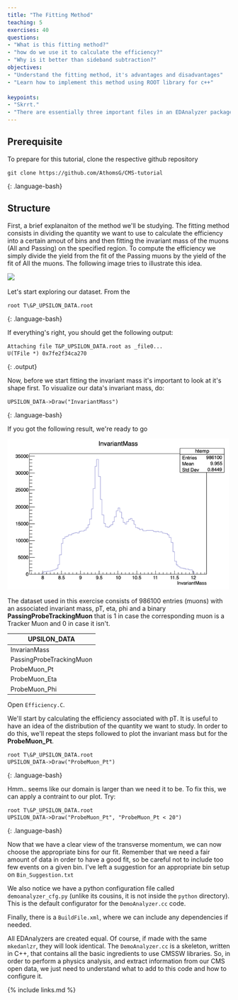 ```yaml
---
title: "The Fitting Method"
teaching: 5
exercises: 40
questions:
- "What is this fitting method?"
- "how do we use it to calculate the efficiency?"
- "Why is it better than sideband subtraction?"
objectives:
- "Understand the fitting method, it's advantages and disadvantages"
- "Learn how to implement this method using ROOT library for c++"

keypoints:
- "Skrrt."
- "There are essentially three important files in an EDAnalyzer package, the source code in c++, the python config file and a Buildfile for tracking dependencies."
---
```

## Prerequisite

To prepare for this tutorial, clone the respective github repository

~~~
git clone https://github.com/AthomsG/CMS-tutorial
~~~
{: .language-bash}

## Structure

First, a brief explanaiton of the method we'll be studying.
The fitting method consists in dividing the quantity we want to use to calculate the efficiency into a certain amout of bins and then fitting the invariant mass of the muons (All and Passing) on the specified region. 
To compute the efficiency we simply divide the yield from the fit of the Passing muons by the yield of the fit of All the muons. The following image tries to illustrate this idea.

<img width="500px" src="../fig/esquema.png">


Let's start exploring our dataset. From the

~~~
root T\&P_UPSILON_DATA.root
~~~
{: .language-bash}

If everything's right, you should get the following output:
~~~
Attaching file T&P_UPSILON_DATA.root as _file0...
U(TFile *) 0x7fe2f34ca270
~~~
{: .output}

Now, before we start fitting the invariant mass it's important to look at it's shape first. To visualize our data's invariant mass, do:

~~~
UPSILON_DATA->Draw("InvariantMass")
~~~
{: .language-bash}

If you got the following result, we're ready to go

<img width="500px" src="../fig/output.png">

The dataset used in this exercise consists of 986100 entries (muons) with an associated invariant mass, pT, eta, phi and a binary **PassingProbeTrackingMuon** that is 1 in case the corresponding muon is a Tracker Muon and 0 in case it isn't.

| UPSILON_DATA |
 ------------- |
| InvarianMass |
| PassingProbeTrackingMuon | 
| ProbeMuon_Pt |
| ProbeMuon_Eta |
| ProbeMuon_Phi|

Open `Efficiency.C`.

We'll start by calculating the efficiency associated with pT.
It is useful to have an idea of the distribution of the quantity we want to study. In order to do this, we'll repeat the steps followed to plot the invariant mass but for the **ProbeMuon_Pt**.

~~~
root T\&P_UPSILON_DATA.root
UPSILON_DATA->Draw("ProbeMuon_Pt")
~~~
{: .language-bash}

Hmm.. seems like our domain is larger than we need it to be. To fix this, we can apply a contraint to our plot. Try:

~~~
root T\&P_UPSILON_DATA.root
UPSILON_DATA->Draw("ProbeMuon_Pt", "ProbeMuon_Pt < 20")
~~~
{: .language-bash}

Now that we have a clear view of the transverse momentum, we can now choose the appropriate bins for our fit. Remember that we need a fair amount of data in order to have a good fit, so be careful not to include too few events on a given bin. I've left a suggestion for an appropriate bin setup on `Bin_Suggestion.txt`



We also notice we have a python configuration file called `demoanalyzer_cfg.py` (unlike its cousins, it is not inside the `python` directory).  This is the default configurator for the `DemoAnalyzer.cc` code.

Finally, there is a `BuildFile.xml`, where we can include any dependencies if needed.

All EDAnalyzers are created equal.  Of course, if made with the same `mkedanlzr`, they will look identical.  The `DemoAnalyzer.cc` is a skeleton, written in C++, that contains all the basic ingredients to use CMSSW libraries.  So, in order to perform a physics analysis, and extract information from our CMS open data, we just need to understand what to add to this code and how to configure it.


{% include links.md %}
